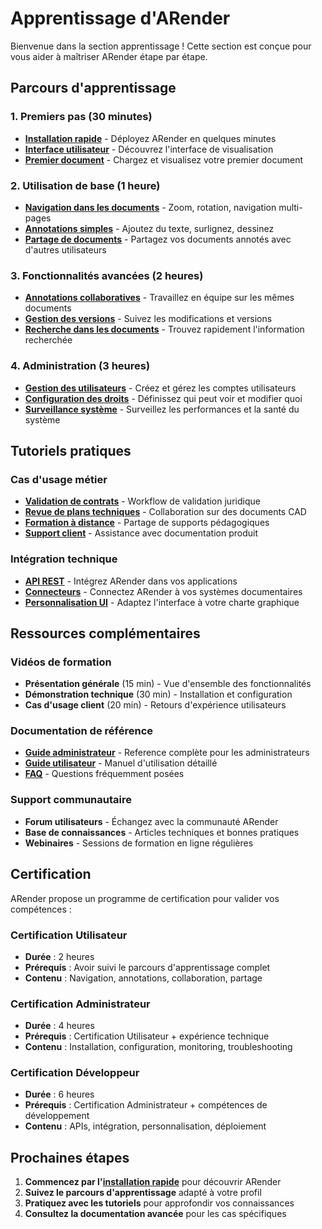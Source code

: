 # Apprentissage d'ARender

Bienvenue dans la section apprentissage ! Cette section est conçue pour vous aider à maîtriser ARender étape par étape.

## Parcours d'apprentissage

### 1. Premiers pas (30 minutes)
- **[Installation rapide](./quick-start)** - Déployez ARender en quelques minutes
- **[Interface utilisateur](./ui-overview)** - Découvrez l'interface de visualisation
- **[Premier document](./first-document)** - Chargez et visualisez votre premier document

### 2. Utilisation de base (1 heure)
- **[Navigation dans les documents](./navigation)** - Zoom, rotation, navigation multi-pages
- **[Annotations simples](./basic-annotations)** - Ajoutez du texte, surlignez, dessinez
- **[Partage de documents](./sharing)** - Partagez vos documents annotés avec d'autres utilisateurs

### 3. Fonctionnalités avancées (2 heures)
- **[Annotations collaboratives](./collaborative-annotations)** - Travaillez en équipe sur les mêmes documents
- **[Gestion des versions](./version-management)** - Suivez les modifications et versions
- **[Recherche dans les documents](./document-search)** - Trouvez rapidement l'information recherchée

### 4. Administration (3 heures)
- **[Gestion des utilisateurs](./user-management)** - Créez et gérez les comptes utilisateurs
- **[Configuration des droits](./permissions)** - Définissez qui peut voir et modifier quoi
- **[Surveillance système](./monitoring)** - Surveillez les performances et la santé du système

## Tutoriels pratiques

### Cas d'usage métier
- **[Validation de contrats](./use-cases/contract-validation)** - Workflow de validation juridique
- **[Revue de plans techniques](./use-cases/technical-reviews)** - Collaboration sur des documents CAD
- **[Formation à distance](./use-cases/remote-training)** - Partage de supports pédagogiques
- **[Support client](./use-cases/customer-support)** - Assistance avec documentation produit

### Intégration technique
- **[API REST](./integration/rest-api)** - Intégrez ARender dans vos applications
- **[Connecteurs](./integration/connectors)** - Connectez ARender à vos systèmes documentaires
- **[Personnalisation UI](./integration/ui-customization)** - Adaptez l'interface à votre charte graphique

## Ressources complémentaires

### Vidéos de formation
- **Présentation générale** (15 min) - Vue d'ensemble des fonctionnalités
- **Démonstration technique** (30 min) - Installation et configuration
- **Cas d'usage client** (20 min) - Retours d'expérience utilisateurs

### Documentation de référence
- **[Guide administrateur](../guides/admin-guide)** - Reference complète pour les administrateurs
- **[Guide utilisateur](../guides/user-guide)** - Manuel d'utilisation détaillé
- **[FAQ](../v4/faq/)** - Questions fréquemment posées

### Support communautaire
- **Forum utilisateurs** - Échangez avec la communauté ARender
- **Base de connaissances** - Articles techniques et bonnes pratiques
- **Webinaires** - Sessions de formation en ligne régulières

## Certification

ARender propose un programme de certification pour valider vos compétences :

### Certification Utilisateur
- **Durée** : 2 heures
- **Prérequis** : Avoir suivi le parcours d'apprentissage complet
- **Contenu** : Navigation, annotations, collaboration, partage

### Certification Administrateur
- **Durée** : 4 heures  
- **Prérequis** : Certification Utilisateur + expérience technique
- **Contenu** : Installation, configuration, monitoring, troubleshooting

### Certification Développeur
- **Durée** : 6 heures
- **Prérequis** : Certification Administrateur + compétences de développement
- **Contenu** : APIs, intégration, personnalisation, déploiement

## Prochaines étapes

1. **Commencez par l'[installation rapide](./quick-start)** pour découvrir ARender
2. **Suivez le parcours d'apprentissage** adapté à votre profil
3. **Pratiquez avec les tutoriels** pour approfondir vos connaissances
4. **Consultez la documentation avancée** pour les cas spécifiques